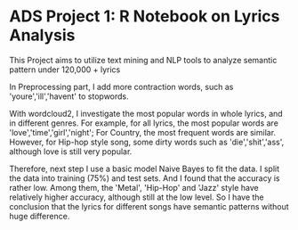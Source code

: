 # ADS Project 1:  R Notebook on Lyrics Analysis

This Project aims to utilize text mining and NLP tools to analyze semantic pattern under 120,000 + lyrics

In Preprocessing part, I add more contraction words, such as 'youre','ill','havent' to stopwords. 

With wordcloud2, I investigate the most popular words in whole lyrics, and in different genres. For example, for all lyrics, the most popular words are 'love','time','girl','night'; For Country, the most frequent words are similar. However, for Hip-hop style song, some dirty words such as 'die','shit','ass', although love is still very popular.

Therefore, next step I use a basic model Naive Bayes to fit the data. I split the data into training (75%) and test sets. And I found that the accuracy is rather low. Among them, the 'Metal', 'Hip-Hop' and 'Jazz' style have relatively higher accuracy, although still at the low level. So I have the conclusion that the lyrics for different songs have semantic patterns without huge difference.
